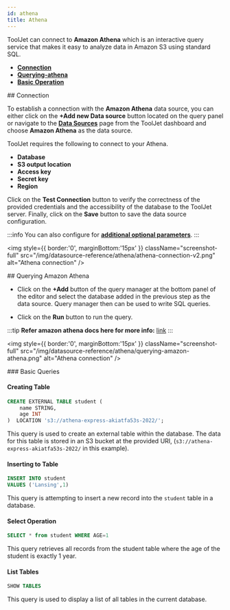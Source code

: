 ```yaml
---
id: athena
title: Athena
---
```


<div >

ToolJet can connect to **Amazon Athena** which is an interactive query service that makes it easy to analyze data in Amazon S3 using standard SQL.

- **[Connection](#connection)**
- **[Querying-athena](#querying-amazon-athena)**
- **[Basic Operation](#basic-queries)**

</div>

<div>
## Connection

To establish a connection with the **Amazon Athena** data source, you can either click on the **+Add new Data source** button located on the query panel or navigate to the **[Data Sources](https://docs.tooljet.com/docs/data-sources/overview)** page from the ToolJet dashboard and choose **Amazon Athena** as the data source.

ToolJet requires the following to connect to your Athena.

- **Database**
- **S3 output location**
- **Access key**
- **Secret key**
- **Region**

Click on the **Test Connection** button to verify the correctness of the provided credentials and the accessibility of the database to the ToolJet server. Finally, click on the **Save** button to save the data source configuration.

:::info
You can also configure for **[additional optional parameters](https://github.com/ghdna/athena-express)**.
:::

<div style={{textAlign: 'center'}}>

<img style={{ border:'0', marginBottom:'15px' }} className="screenshot-full" src="/img/datasource-reference/athena/athena-connection-v2.png" alt="Athena connection" />

</div>

</div>

<div>
## Querying Amazon Athena

- Click on the **+Add** button of the query manager at the bottom panel of the editor and select the database added in the previous step as the data source. Query manager then can be used to write SQL queries.

- Click on the **Run** button to run the query. 

:::tip
**Refer amazon athena docs here for more info:** [link](https://docs.aws.amazon.com/athena/latest/ug/what-is.html)
:::

<div style={{textAlign: 'center'}}>

<img style={{ border:'0', marginBottom:'15px' }} className="screenshot-full" src="/img/datasource-reference/athena/querying-amazon-athena.png" alt="Athena connection" />

</div>

</div>

<div>
### Basic Queries

#### Creating Table 


```sql
CREATE EXTERNAL TABLE student (
    name STRING,
    age INT
)  LOCATION 's3://athena-express-akiatfa53s-2022/';
```

This query is used to create an external table within the database. The data for this table is stored in an S3 bucket at the provided URI, (`s3://athena-express-akiatfa53s-2022/` in this example).

#### Inserting to Table

```sql
INSERT INTO student
VALUES ('Lansing',1)
```

This query is attempting to insert a new record into the `student` table in a database. 

#### Select Operation

```sql
SELECT * from student WHERE AGE=1
```

This query retrieves all records from the student table where the age of the student is exactly 1 year.

#### List Tables

```sql
SHOW TABLES
```

This query is used to display a list of all tables in the current database.

</div>